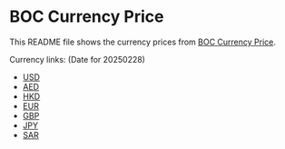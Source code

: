# BOC Currency Price

This README file shows the currency prices from [BOC Currency Price](https://www.boc.cn/sourcedb/whpj/).

Currency links: (Date for 20250228)

- [USD](https://bocurrencyprice.techina.science/BOC_CURRENCY_PRICE/USD/20250228.json)
- [AED](https://bocurrencyprice.techina.science/BOC_CURRENCY_PRICE/AED/20250228.json)
- [HKD](https://bocurrencyprice.techina.science/BOC_CURRENCY_PRICE/HKD/20250228.json)
- [EUR](https://bocurrencyprice.techina.science/BOC_CURRENCY_PRICE/EUR/20250228.json)
- [GBP](https://bocurrencyprice.techina.science/BOC_CURRENCY_PRICE/GBP/20250228.json)
- [JPY](https://bocurrencyprice.techina.science/BOC_CURRENCY_PRICE/JPY/20250228.json)
- [SAR](https://bocurrencyprice.techina.science/BOC_CURRENCY_PRICE/SAR/20250228.json)
